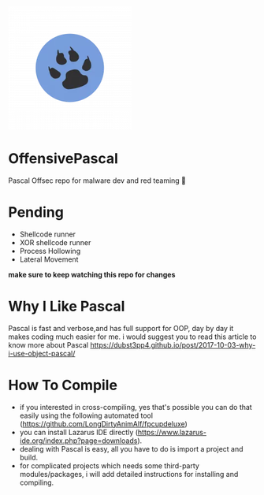 
![image](https://raw.githubusercontent.com/0xsp-SRD/0xsp.com/main/images/lazarus-icon-250x250.webp)


# OffensivePascal
Pascal Offsec repo for malware dev and red teaming 🚩
# Pending 

- Shellcode runner 
- XOR shellcode runner 
- Process Hollowing 
- Lateral Movement 


**make sure to keep watching this repo for changes**

# Why I Like Pascal 
Pascal is fast and verbose,and has full support for OOP, day by day it makes coding much easier for me. 
i would suggest you to read this article to know more about Pascal
https://dubst3pp4.github.io/post/2017-10-03-why-i-use-object-pascal/

# How To Compile 
- if you interested in cross-compiling, yes that's possible you can do that easily using the following automated tool (https://github.com/LongDirtyAnimAlf/fpcupdeluxe) 
- you can install Lazarus IDE directly (https://www.lazarus-ide.org/index.php?page=downloads).
- dealing with Pascal is easy, all you have to do is import a project and build. 
- for complicated projects which needs some third-party modules/packages, i will add detailed instructions for installing and compiling. 


